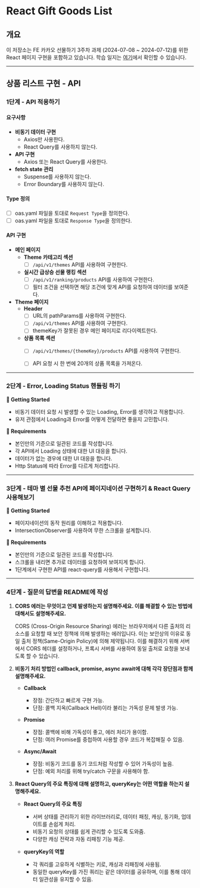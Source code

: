# React Gift Goods List

## 개요

이 저장소는 FE 카카오 선물하기 3주차 과제 (2024-07-08 ~ 2024-07-12)를 위한 React 페이지 구현을 포함하고 있습니다. 학습 일지는 [여기](https://www.notion.so/TIL-FE-25dbeb894e884b889eca0fa3e4e13904)에서 확인할 수 있습니다.

---

## 상품 리스트 구현 - API

### 1단계 - API 적용하기

#### 요구사항

- **비동기 데이터 구현**
  - Axios만 사용한다.
  - React Query를 사용하지 않는다.
- **API 구현**
  - Axios 또는 React Query를 사용한다.
- **fetch state 관리**
  - Suspense를 사용하지 않는다.
  - Error Boundary를 사용하지 않는다.

#### Type 정의

- [ ] oas.yaml 파일을 토대로 `Request Type`을 정의한다.
- [ ] oas.yaml 파일을 토대로 `Response Type`을 정의한다.

#### API 구현

- **메인 페이지**
  - **Theme 카테고리 섹션**
    - [ ] `/api/v1/themes` API를 사용하여 구현한다.
  - **실시간 급상승 선물 랭킹 섹션**
    - [ ] `/api/v1/ranking/products` API를 사용하여 구현한다.
    - [ ] 필터 조건을 선택하면 해당 조건에 맞게 API를 요청하여 데이터를 보여준다.

- **Theme 페이지**
  - **Header**
    - [ ] URL의 pathParams를 사용하여 구현한다.
    - [ ] `/api/v1/themes` API를 사용하여 구현한다.
    - [ ] themeKey가 잘못된 경우 메인 페이지로 리다이렉트한다.
  - **상품 목록 섹션**
    - [ ] `/api/v1/themes/{themeKey}/products` API를 사용하여 구현한다.
    - [ ] API 요청 시 한 번에 20개의 상품 목록을 가져온다.


---

### 2단계 - Error, Loading Status 핸들링 하기

**🚀 Getting Started**
- 비동기 데이터 요청 시 발생할 수 있는 Loading, Error를 생각하고 적용합니다.
- 유저 관점에서 Loading과 Error를 어떻게 전달하면 좋을지 고민합니다.

**📝 Requirements**
- 본인만의 기준으로 일관된 코드를 작성합니다.
- 각 API에서 Loading 상태에 대한 UI 대응을 합니다.
- 데이터가 없는 경우에 대한 UI 대응을 합니다.
- Http Status에 따라 Error를 다르게 처리합니다.

---

### 3단계 - 테마 별 선물 추천 API에 페이지네이션 구현하기 & React Query 사용해보기

**🚀 Getting Started**
- 페이지네이션의 동작 원리를 이해하고 적용합니다.
- IntersectionObserver를 사용하여 무한 스크롤을 설계합니다.

**📝 Requirements**
- 본인만의 기준으로 일관된 코드를 작성합니다.
- 스크롤을 내리면 추가로 데이터를 요청하여 보여지게 합니다.
- 1단계에서 구현한 API를 react-query를 사용해서 구현합니다.

---

### 4단계 - 질문의 답변을 README에 작성

1. **CORS 에러는 무엇이고 언제 발생하는지 설명해주세요. 이를 해결할 수 있는 방법에 대해서도 설명해주세요.**

   CORS (Cross-Origin Resource Sharing) 에러는 브라우저에서 다른 출처의 리소스를 요청할 때 보안 정책에 의해 발생하는 에러입니다. 이는 보안상의 이유로 동일 출처 정책(Same-Origin Policy)에 의해 제약됩니다. 이를 해결하기 위해 서버에서 CORS 헤더를 설정하거나, 프록시 서버를 사용하여 동일 출처로 요청을 보내도록 할 수 있습니다.

2. **비동기 처리 방법인 callback, promise, async await에 대해 각각 장단점과 함께 설명해주세요.**

   - **Callback**
     - 장점: 간단하고 빠르게 구현 가능.
     - 단점: 콜백 지옥(Callback Hell)이라 불리는 가독성 문제 발생 가능.

   - **Promise**
     - 장점: 콜백에 비해 가독성이 좋고, 에러 처리가 용이함.
     - 단점: 여러 Promise를 중첩하여 사용할 경우 코드가 복잡해질 수 있음.

   - **Async/Await**
     - 장점: 비동기 코드를 동기 코드처럼 작성할 수 있어 가독성이 높음.
     - 단점: 예외 처리를 위해 try/catch 구문을 사용해야 함.

3. **React Query의 주요 특징에 대해 설명하고, queryKey는 어떤 역할을 하는지 설명해주세요.**

   - **React Query의 주요 특징**
     - 서버 상태를 관리하기 위한 라이브러리로, 데이터 패칭, 캐싱, 동기화, 업데이트를 손쉽게 처리.
     - 비동기 요청의 상태를 쉽게 관리할 수 있도록 도와줌.
     - 다양한 캐싱 전략과 자동 리패칭 기능 제공.

   - **queryKey의 역할**
     - 각 쿼리를 고유하게 식별하는 키로, 캐싱과 리패칭에 사용됨.
     - 동일한 queryKey를 가진 쿼리는 같은 데이터를 공유하며, 이를 통해 데이터 일관성을 유지할 수 있음.